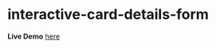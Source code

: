 # interactive-card-details-form

**Live Demo** [here](https://zoetlam.github.io/Frontendmentor-Challenges-Projects/interactive-card-details-form/)
